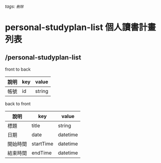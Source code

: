 ###### tags: `刪除`
# personal-studyplan-list 個人讀書計畫列表
## /personal-studyplan-list
front to back

| 說明 | key | value |
| ---- | --- | ----- |
| 帳號 | id  | string      |


back to front

| 說明     | key       | value |
| -------- | --------- | ----- |
| 標題     | title     | string      |
| 日期     | date      | datetime      |
| 開始時間 | startTime |  datetime     |
| 結束時間 | endTime   |  datetime     |